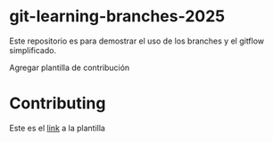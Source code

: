 # git-learning-branches-2025

Este repositorio es para demostrar el uso de los branches y el gitflow simplificado.

Agregar plantilla de contribución

# Contributing

Este es el [link](CONTRIBUTING.md) a la plantilla